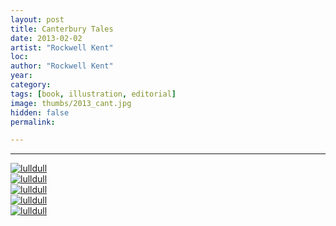 ```yaml
---
layout: post
title: Canterbury Tales
date: 2013-02-02
artist: "Rockwell Kent"
loc: 
author: "Rockwell Kent"
year: 
category: 
tags: [book, illustration, editorial]
image: thumbs/2013_cant.jpg
hidden: false
permalink:

---
```






---


<div class="post_image">
	<a href="{{ site.baseurl }}/images/posts/2013_cant/001.jpg" target="_blank">
	<img src="{{ site.baseurl }}/images/posts/2013_cant/001.jpg" alt="lulldull"></a>
</div>

<div class="post_image">
	<a href="{{ site.baseurl }}/images/posts/2013_cant/002.jpg" target="_blank">
	<img src="{{ site.baseurl }}/images/posts/2013_cant/002.jpg" alt="lulldull"></a>
</div>

<div class="post_image">
	<a href="{{ site.baseurl }}/images/posts/2013_cant/003.jpg" target="_blank">
	<img src="{{ site.baseurl }}/images/posts/2013_cant/003.jpg" alt="lulldull"></a>
</div>

<div class="post_image">
	<a href="{{ site.baseurl }}/images/posts/2013_cant/004.jpg" target="_blank">
	<img src="{{ site.baseurl }}/images/posts/2013_cant/004.jpg" alt="lulldull"></a>
</div>

<div class="post_image">
	<a href="{{ site.baseurl }}/images/posts/2013_cant/005.jpg" target="_blank">
	<img src="{{ site.baseurl }}/images/posts/2013_cant/005.jpg" alt="lulldull"></a>
</div>

